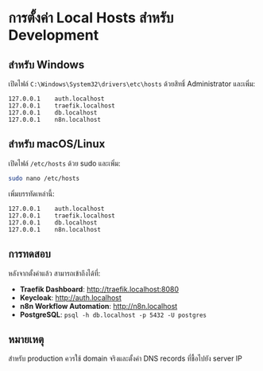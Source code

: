 # การตั้งค่า Local Hosts สำหรับ Development

## สำหรับ Windows

เปิดไฟล์ `C:\Windows\System32\drivers\etc\hosts` ด้วยสิทธิ์ Administrator และเพิ่ม:

```
127.0.0.1    auth.localhost
127.0.0.1    traefik.localhost
127.0.0.1    db.localhost
127.0.0.1    n8n.localhost
```

## สำหรับ macOS/Linux

เปิดไฟล์ `/etc/hosts` ด้วย sudo และเพิ่ม:

```bash
sudo nano /etc/hosts
```

เพิ่มบรรทัดเหล่านี้:
```
127.0.0.1    auth.localhost
127.0.0.1    traefik.localhost
127.0.0.1    db.localhost
127.0.0.1    n8n.localhost
```

## การทดสอบ

หลังจากตั้งค่าแล้ว สามารถเข้าถึงได้ที่:

- **Traefik Dashboard**: http://traefik.localhost:8080
- **Keycloak**: http://auth.localhost
- **n8n Workflow Automation**: http://n8n.localhost
- **PostgreSQL**: `psql -h db.localhost -p 5432 -U postgres`

## หมายเหตุ

สำหรับ production ควรใช้ domain จริงและตั้งค่า DNS records ที่ชื้อไปยัง server IP